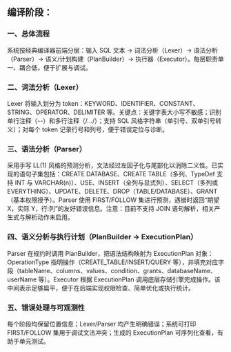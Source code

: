 ## 编译阶段：

### 一、总体流程

系统按经典编译器前端分层：输入 SQL 文本 → 词法分析（Lexer）→ 语法分析（Parser）→ 语义/计划构建（PlanBuilder）→ 执行器（Executor）。每层职责单一、耦合低，便于扩展与调试。

### 二、词法分析（Lexer）

Lexer 将输入划分为 token：KEYWORD、IDENTIFIER、CONSTANT、STRING、OPERATOR、DELIMITER 等。关键点：关键字表大小写不敏感；识别单行注释（--）和多行注释（/.../）；支持 SQL 风格字符串（单引号、双单引号转义）；对每个 token 记录行号和列号，便于错误定位与诊断。

### 三、语法分析（Parser）

采用手写 LL(1) 风格的预测分析，文法经过左因子化与尾部化以消除二义性。已实现的语句子集包括：CREATE DATABASE、CREATE TABLE（多列、TypeDef 支持 INT 与 VARCHAR(n)）、USE、INSERT（全列与显式列）、SELECT（多列或 EVERYTHING）、UPDATE、DELETE、DROP（TABLE/DATABASE）、GRANT（基本权限授予）。Parser 使用 FIRST/FOLLOW 集进行预测，遇错时返回“期望 X，实际 Y，行:列”的友好错误信息。注意：目前不支持 JOIN 语句解析，相关产生式与解析动作未启用。

### 四、语义分析与执行计划（PlanBuilder → ExecutionPlan）

Parser 在规约时调用 PlanBuilder，把语法结构映射为 ExecutionPlan 对象：OperationType 指明操作（CREATE_TABLE/INSERT/QUERY 等），并填充对应字段（tableName、columns、values、condition、grants、databaseName、userName 等）。Executor 根据 ExecutionPlan 调用底层存储引擎完成操作。该中间表示足够扁平，便于在后端实现权限检查、简单优化或执行统计。

### 五、错误处理与可观测性

每个阶段均保留位置信息；Lexer/Parser 均产生明确错误；系统可打印 FIRST/FOLLOW 集用于调试文法冲突；生成的 ExecutionPlan 可序列化查看，有助于单元测试。
